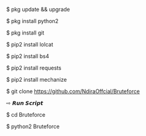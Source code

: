 $ pkg update && upgrade

$ pkg install python2

$ pkg install git

$ pip2 install lolcat

$ pip2 install bs4

$ pip2 install requests

$ pip2 install mechanize

$ git clone https://github.com/NdiraOffcial/Bruteforce

⇨ 𝙍𝙪𝙣 𝙎𝙘𝙧𝙞𝙥𝙩

$ cd Bruteforce

$ python2 Bruteforce

